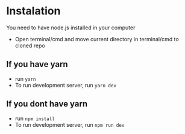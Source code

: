 # Instalation

You need to have node.js installed in your computer

- Open terminal/cmd and move current directory in terminal/cmd to cloned repo

## If you have yarn

- run `yarn`
- To run development server, run `yarn dev`

## If you dont have yarn

- run `npm install`
- To run development server, run `npm run dev`


